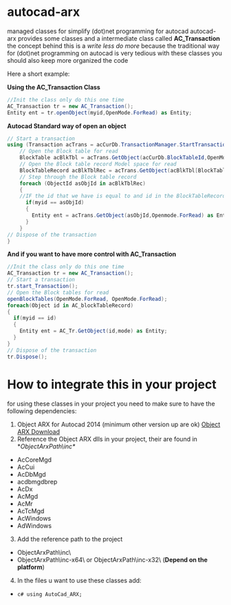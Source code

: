 # autocad-arx
managed classes for simplify (dot)net programming for autocad
autocad-arx provides some classes and a intermediate class called **AC_Transaction**
the concept behind this is a *write less do more* because the traditional way for (dot)net programming on autocad is very tedious
with these classes you should also keep more organized the code

Here a short example:

**Using the AC_Transaction Class**
```c#
//Init the class only do this one time
AC_Transaction tr = new AC_Transaction();
Entity ent = tr.openObject(myid,OpenMode.ForRead) as Entity;
```

**Autocad Standard way of open an object**
```c#
// Start a transaction 
using (Transaction acTrans = acCurDb.TransactionManager.StartTransaction()) { 
	// Open the Block table for read 
	BlockTable acBlkTbl = acTrans.GetObject(acCurDb.BlockTableId,OpenMode.ForRead)as BlockTable;  
	// Open the Block table record Model space for read 
	BlockTableRecord acBlkTblRec = acTrans.GetObject(acBlkTbl[BlockTableRecord.ModelSpace],OpenMode.ForRead) as BlockTableRecord;  
	// Step through the Block table record 
	foreach (ObjectId asObjId in acBlkTblRec) 
	{
	//IF the id that we have is equal to and id in the BlockTableRecord acBlkTblRec open the object
	  if(myid == asObjId)
	  {
	    Entity ent = acTrans.GetObject(asObjId,Openmode.ForRead) as Entity;
	  }
	}  
// Dispose of the transaction
}
```

**And if you want to have more control with AC_Transaction**
```c#
//Init the class only do this one time
AC_Transaction tr = new AC_Transaction();
// Start a transaction
tr.start_Transaction();
// Open the Block tables for read
openBlockTables(OpenMode.ForRead, OpenMode.ForRead);
foreach(Object id in AC_blockTableRecord)
{
  if(myid == id)
  {
    Entity ent = AC_Tr.GetObject(id,mode) as Entity;
  }
}
// Dispose of the transaction
tr.Dispose();
```

# How to integrate this in your project
for using these classes in your project you need to make sure to have the following dependencies:

1. Object ARX for Autocad 2014 (minimum other version up are ok)  [Object ARX Download](http://usa.autodesk.com/adsk/servlet/item?siteID=123112&id=785550)
2. Reference the Object ARX dlls in your project, their are found in **ObjectArxPath\inc\**
  * AcCoreMgd
  * AcCui
  * AcDbMgd
  * acdbmgdbrep
  * AcDx
  * AcMgd
  * AcMr
  * AcTcMgd
  * AcWindows
  * AdWindows
3. Add the reference path to the project
  * ObjectArxPath\inc\
  * ObjectArxPath\inc-x64\ or ObjectArxPath\inc-x32\ (**Depend on the platform**)
4. In the files u want to use these classes add:
  * ```c# using AutoCad_ARX; ```

